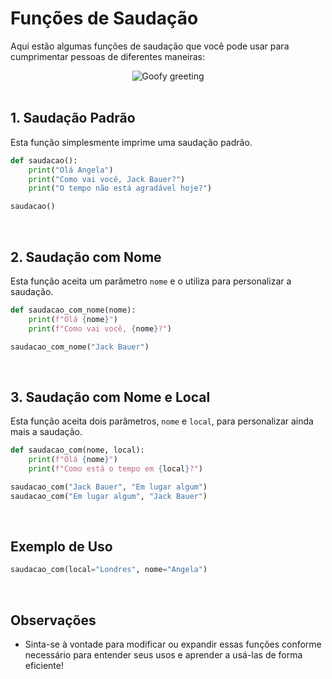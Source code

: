 # Funções de Saudação

Aqui estão algumas funções de saudação que você pode usar para cumprimentar pessoas de diferentes maneiras:

<div align="center">   <img src="https://media1.tenor.com/m/Bwyqs5TAm3sAAAAC/greetings.gif" alt="Goofy greeting"> </div>

<br>

## 1. Saudação Padrão

Esta função simplesmente imprime uma saudação padrão.

```python
def saudacao():
    print("Olá Angela")
    print("Como vai você, Jack Bauer?")
    print("O tempo não está agradável hoje?")

saudacao()
```

<br>

## 2. Saudação com Nome

Esta função aceita um parâmetro `nome` e o utiliza para personalizar a saudação.

```python
def saudacao_com_nome(nome):
    print(f"Olá {nome}")
    print(f"Como vai você, {nome}?")

saudacao_com_nome("Jack Bauer")
```

<br>

## 3. Saudação com Nome e Local

Esta função aceita dois parâmetros, `nome` e `local`, para personalizar ainda mais a saudação.

```python
def saudacao_com(nome, local):
    print(f"Olá {nome}")
    print(f"Como está o tempo em {local}?")

saudacao_com("Jack Bauer", "Em lugar algum")
saudacao_com("Em lugar algum", "Jack Bauer")
```

<br>

## Exemplo de Uso

```python
saudacao_com(local="Londres", nome="Angela")
```

<br>

## Observações

- Sinta-se à vontade para modificar ou expandir essas funções conforme necessário para entender seus usos e aprender a usá-las de forma eficiente!
